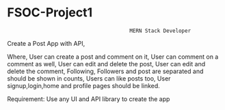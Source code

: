# FSOC-Project1
                                            MERN Stack Developer


Create a Post App with API,

Where,
User can create a post and comment on it,
User can comment on a comment as well,
User can edit and delete the post,
User can edit and delete the comment,
Following, Followers and post are separated and should be shown in counts,
Users can like posts too,
User signup,login,home and profile pages should be linked.


Requirement:
Use any UI and API library to create the app

